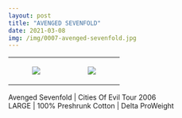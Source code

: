 ```yaml
---
layout: post
title: "AVENGED SEVENFOLD"
date: 2021-03-08
img: /img/0007-avenged-sevenfold.jpg
---
```




<table style="width:100%;"><tr><td style="vertical-align:top;">
      <figure class="tmblr-full" data-orig-height="2048" data-orig-width="1365" data-orig-src="https://concertshirts.netlify.app/shirts/0007/0007-01.jpg"><img src="https://64.media.tumblr.com/ccf1e8c38c081295fb6086916cd39bb2/0e2cb484d9b04b41-2e/s540x810/a2960d553dd5a3d382ee67adae6ddca18af05bcb.jpg" data-orig-height="2048" data-orig-width="1365" data-orig-src="https://concertshirts.netlify.app/shirts/0007/0007-01.jpg"/></figure></td>
    <td style="vertical-align:top;">
      <figure class="tmblr-full" data-orig-height="2048" data-orig-width="1365" data-orig-src="https://concertshirts.netlify.app/shirts/0007/0007-02.jpg"><img src="https://64.media.tumblr.com/4152a148f6a33141af8fb187e2c76525/0e2cb484d9b04b41-e9/s540x810/03e4ce69e81e660290dc28465e4da6094f014a27.jpg" data-orig-height="2048" data-orig-width="1365" data-orig-src="https://concertshirts.netlify.app/shirts/0007/0007-02.jpg"/></figure></td>
  </tr></table><p>
  Avenged Sevenfold | Cities Of Evil Tour 2006<br/>LARGE | 100% Preshrunk Cotton | Delta ProWeight
</p>

